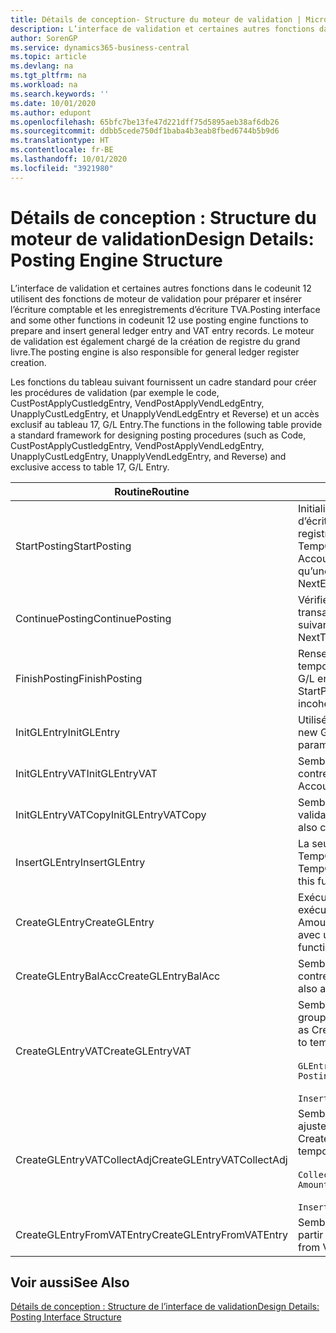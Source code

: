 ```yaml
---
title: Détails de conception- Structure du moteur de validation | Microsoft Docs
description: L’interface de validation et certaines autres fonctions dans le codeunit 12 utilisent des fonctions de moteur de validation pour préparer et insérer l’écriture comptable et les enregistrements d’écriture TVA. Le moteur de validation est également chargé de la création de registre du grand livre.
author: SorenGP
ms.service: dynamics365-business-central
ms.topic: article
ms.devlang: na
ms.tgt_pltfrm: na
ms.workload: na
ms.search.keywords: ''
ms.date: 10/01/2020
ms.author: edupont
ms.openlocfilehash: 65bfc7be13fe47d221dff75d5895aeb38af6db26
ms.sourcegitcommit: ddbb5cede750df1baba4b3eab8fbed6744b5b9d6
ms.translationtype: HT
ms.contentlocale: fr-BE
ms.lasthandoff: 10/01/2020
ms.locfileid: "3921980"
---
```

# <a name="design-details-posting-engine-structure"></a><span data-ttu-id="eaffc-104">Détails de conception : Structure du moteur de validation</span><span class="sxs-lookup"><span data-stu-id="eaffc-104">Design Details: Posting Engine Structure</span></span>
<span data-ttu-id="eaffc-105">L’interface de validation et certaines autres fonctions dans le codeunit 12 utilisent des fonctions de moteur de validation pour préparer et insérer l’écriture comptable et les enregistrements d’écriture TVA.</span><span class="sxs-lookup"><span data-stu-id="eaffc-105">Posting interface and some other functions in codeunit 12 use posting engine functions to prepare and insert general ledger entry and VAT entry records.</span></span> <span data-ttu-id="eaffc-106">Le moteur de validation est également chargé de la création de registre du grand livre.</span><span class="sxs-lookup"><span data-stu-id="eaffc-106">The posting engine is also responsible for general ledger register creation.</span></span>  
  
 <span data-ttu-id="eaffc-107">Les fonctions du tableau suivant fournissent un cadre standard pour créer les procédures de validation (par exemple le code, CustPostApplyCustledgEntry, VendPostApplyVendLedgEntry, UnapplyCustLedgEntry, et UnapplyVendLedgEntry et Reverse) et un accès exclusif au tableau 17, G/L Entry.</span><span class="sxs-lookup"><span data-stu-id="eaffc-107">The functions in the following table provide a standard framework for designing posting procedures (such as Code, CustPostApplyCustledgEntry, VendPostApplyVendLedgEntry, UnapplyCustLedgEntry, UnapplyVendLedgEntry, and Reverse) and exclusive access to table 17, G/L Entry.</span></span>  
  
|<span data-ttu-id="eaffc-108">Routine</span><span class="sxs-lookup"><span data-stu-id="eaffc-108">Routine</span></span>|<span data-ttu-id="eaffc-109">Désignation</span><span class="sxs-lookup"><span data-stu-id="eaffc-109">Description</span></span>|  
|-------------|---------------------------------------|  
|<span data-ttu-id="eaffc-110">StartPosting</span><span class="sxs-lookup"><span data-stu-id="eaffc-110">StartPosting</span></span>|<span data-ttu-id="eaffc-111">Initialise le tampon de validation TempGLEntryBuf, verrouille les tableaix d’écriture comptable et écriture TVA, et initialise la période de comptabilité, le registre de comptabilité et le taux de change.</span><span class="sxs-lookup"><span data-stu-id="eaffc-111">Initializes posting buffer TempGLEntryBuf, locks G/L Entry and VAT Entry tables, and initializes Accounting Period, G/L Register, and Exchange Rate.</span></span> <span data-ttu-id="eaffc-112">Ne devrait être appelé qu’une fois, alors NextEntryNo est 0.</span><span class="sxs-lookup"><span data-stu-id="eaffc-112">Should be called only once, then NextEntryNo is 0.</span></span>|  
|<span data-ttu-id="eaffc-113">ContinuePosting</span><span class="sxs-lookup"><span data-stu-id="eaffc-113">ContinuePosting</span></span>|<span data-ttu-id="eaffc-114">Vérifie et valide la TVA sur encaissement pour le précédent incrément de transaction NextTransactionNo et prépare la validation de la ligne suivante.</span><span class="sxs-lookup"><span data-stu-id="eaffc-114">Checks and posts unrealized VAT for previous transaction increment NextTransactionNo and prepares post of next line.</span></span>|  
|<span data-ttu-id="eaffc-115">FinishPosting</span><span class="sxs-lookup"><span data-stu-id="eaffc-115">FinishPosting</span></span>|<span data-ttu-id="eaffc-116">Renseigne la validation en insérant des écritures comptables à partir de tampon temporaire dans le tableau de base de données.</span><span class="sxs-lookup"><span data-stu-id="eaffc-116">Completes posting by inserting G/L entries from temporary buffer into database table.</span></span> <span data-ttu-id="eaffc-117">Toujours utilisé avec StartPosting.</span><span class="sxs-lookup"><span data-stu-id="eaffc-117">Always used together with StartPosting.</span></span> <span data-ttu-id="eaffc-118">Vérifie les incohérences.</span><span class="sxs-lookup"><span data-stu-id="eaffc-118">Checks for inconsistencies.</span></span>|  
|<span data-ttu-id="eaffc-119">InitGLEntry</span><span class="sxs-lookup"><span data-stu-id="eaffc-119">InitGLEntry</span></span>|<span data-ttu-id="eaffc-120">Utilisé pour lancer la nouvelle écriture comptable pour Gen.</span><span class="sxs-lookup"><span data-stu-id="eaffc-120">Used to initialize new G/L entry for Gen.</span></span> <span data-ttu-id="eaffc-121">Jnl Line.</span><span class="sxs-lookup"><span data-stu-id="eaffc-121">Jnl Line.</span></span> <span data-ttu-id="eaffc-122">Retourne GLEntry comme paramètre.</span><span class="sxs-lookup"><span data-stu-id="eaffc-122">Returns GLEntry as parameter.</span></span>|  
|<span data-ttu-id="eaffc-123">InitGLEntryVAT</span><span class="sxs-lookup"><span data-stu-id="eaffc-123">InitGLEntryVAT</span></span>|<span data-ttu-id="eaffc-124">Semblable à InitGLEntry, mais affecte également Numéro de compte contrepartie et SummarizeVAT.</span><span class="sxs-lookup"><span data-stu-id="eaffc-124">Same as InitGLEntry, but also assigns Bal. Account No. and SummarizeVAT.</span></span>|  
|<span data-ttu-id="eaffc-125">InitGLEntryVATCopy</span><span class="sxs-lookup"><span data-stu-id="eaffc-125">InitGLEntryVATCopy</span></span>|<span data-ttu-id="eaffc-126">Semblable à InitGLEntryVAT, mais copie également les données des groupes de validation de l’écriture TVA avant SummarizeVAT.</span><span class="sxs-lookup"><span data-stu-id="eaffc-126">Similar to InitGLEntryVAT, but also copies posting groups data from VAT Entry before SummarizeVAT.</span></span>|  
|<span data-ttu-id="eaffc-127">InsertGLEntry</span><span class="sxs-lookup"><span data-stu-id="eaffc-127">InsertGLEntry</span></span>|<span data-ttu-id="eaffc-128">La seule fonction qui insère l’écriture comptable dans le tableau TempGLEntryBuf global.</span><span class="sxs-lookup"><span data-stu-id="eaffc-128">The only function that inserts G/L entry into global TempGLEntryBuf table.</span></span> <span data-ttu-id="eaffc-129">Utilisez toujours cette fonction pour insérer.</span><span class="sxs-lookup"><span data-stu-id="eaffc-129">Always use this function for insert.</span></span>|  
|<span data-ttu-id="eaffc-130">CreateGLEntry</span><span class="sxs-lookup"><span data-stu-id="eaffc-130">CreateGLEntry</span></span>|<span data-ttu-id="eaffc-131">Exécute InitGLEntry, affecte le montant des devises supplémentaires, puis exécute InsertGLEntry.</span><span class="sxs-lookup"><span data-stu-id="eaffc-131">Performs an InitGLEntry, assigns Additional Currency Amount, and then performs InsertGLEntry.</span></span> <span data-ttu-id="eaffc-132">Remplace plusieurs lignes de code avec un seul appel de fonction.</span><span class="sxs-lookup"><span data-stu-id="eaffc-132">Replaces several lines of code with a single function call.</span></span>|  
|<span data-ttu-id="eaffc-133">CreateGLEntryBalAcc</span><span class="sxs-lookup"><span data-stu-id="eaffc-133">CreateGLEntryBalAcc</span></span>|<span data-ttu-id="eaffc-134">Semblable à CreateGLEntry, mais affecte également Type de compte contrepartie et Numéro de compte contrepartie.</span><span class="sxs-lookup"><span data-stu-id="eaffc-134">Same as CreateGLEntry, but also assigns Bal. Account Type and Bal. Account No.</span></span>|  
|<span data-ttu-id="eaffc-135">CreateGLEntryVAT</span><span class="sxs-lookup"><span data-stu-id="eaffc-135">CreateGLEntryVAT</span></span>|<span data-ttu-id="eaffc-136">Semblable à CreateGLEntry, mais avec le traitement supplémentaire pour les groupes de validation et l’enregistrement sur un tampon TVA temporaire :</span><span class="sxs-lookup"><span data-stu-id="eaffc-136">Same as CreateGLEntry, but with additional processing for posting groups and saving to temporary VAT buffer:</span></span><br /><br /> `GLEntry.CopyPostingGroupsFromDtldCVBuf(DtldCVLedgEntryBuf,GenJnlLine."Gen. Posting Type");`<br /><br /> `InsertVATEntriesFromTemp(DtldCVLedgEntryBuf,GLEntry);`|  
|<span data-ttu-id="eaffc-137">CreateGLEntryVATCollectAdj</span><span class="sxs-lookup"><span data-stu-id="eaffc-137">CreateGLEntryVATCollectAdj</span></span>|<span data-ttu-id="eaffc-138">Semblable à CreateGLEntry, mais avec la collection supplémentaire des ajustements et l’enregistrement sur un tampon TVA temporaire :</span><span class="sxs-lookup"><span data-stu-id="eaffc-138">Same as CreateGLEntry, but with additional collection of adjustments and saving to temporary VAT buffer:</span></span><br /><br /> `CollectAdjustment(AdjAmount,GLEntry.Amount,GLEntry."Additional-Currency Amount",OriginalDateSet);`<br /><br /> `InsertVATEntriesFromTemp(DtldCVLedgEntryBuf,GLEntry);`|  
|<span data-ttu-id="eaffc-139">CreateGLEntryFromVATEntry</span><span class="sxs-lookup"><span data-stu-id="eaffc-139">CreateGLEntryFromVATEntry</span></span>|<span data-ttu-id="eaffc-140">Semblable à CreateGLEntry, mais copie également les groupes de validation à partir de l’écriture TVA.</span><span class="sxs-lookup"><span data-stu-id="eaffc-140">Same as CreateGLEntry, but also copies posting groups from VAT entry.</span></span>|  
  
## <a name="see-also"></a><span data-ttu-id="eaffc-141">Voir aussi</span><span class="sxs-lookup"><span data-stu-id="eaffc-141">See Also</span></span>  
 [<span data-ttu-id="eaffc-142">Détails de conception : Structure de l’interface de validation</span><span class="sxs-lookup"><span data-stu-id="eaffc-142">Design Details: Posting Interface Structure</span></span>](design-details-posting-interface-structure.md)